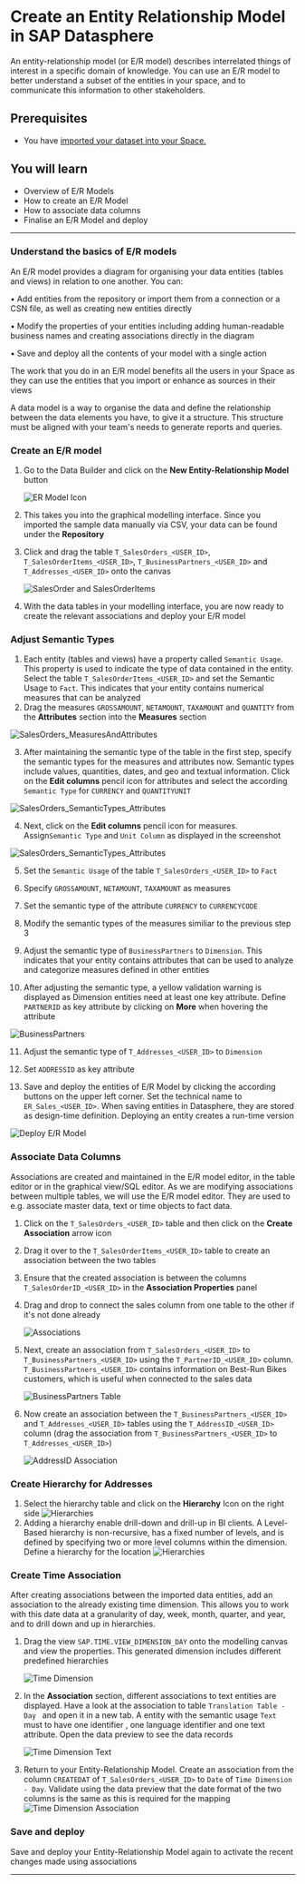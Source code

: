 # Create an Entity Relationship Model in SAP Datasphere
<!-- description --> An entity-relationship model (or E/R model) describes interrelated things of interest in a specific domain of knowledge. You can use an E/R model to better understand a subset of the entities in your space, and to communicate this information to other stakeholders.

## Prerequisites
 - You have [imported your dataset into your Space.](./dsp_modeling_1-import-dataset/dsp_modeling_1-import-dataset.md)

## You will learn
  - Overview of E/R Models
  - How to create an E/R Model
  - How to associate data columns
  - Finalise an E/R Model and deploy

---

### Understand the basics of E/R models


An E/R model provides a diagram for organising your data entities (tables and views) in relation to one another. You can:

•	Add entities from the repository or import them from a connection or a CSN file, as well as creating new entities directly

•	Modify the properties of your entities including adding human-readable business names and creating associations directly in the diagram

•	Save and deploy all the contents of your model with a single action

The work that you do in an E/R model benefits all the users in your Space as they can use the entities that you import or enhance as sources in their views

A data model is a way to organise the data and define the relationship between the data elements you have, to give it a structure. This structure must be aligned with your team's needs to generate reports and queries.


### Create an E/R model


1.	Go to the Data Builder and click on the **New Entity-Relationship Model** button

    ![ER Model Icon](./images-dsp_modeling_2-create-relationships/DS_Create_ER_Model.png)

2.	This takes you into the graphical modelling interface. Since you imported the sample data manually via CSV, your data can be found under the **Repository**
3.	Click and drag the table `T_SalesOrders_<USER_ID>`, `T_SalesOrderItems_<USER_ID>`, `T_BusinessPartners_<USER_ID>` and `T_Addresses_<USER_ID>` onto the canvas

    ![SalesOrder and SalesOrderItems](./images-dsp_modeling_2-create-relationships/DS_Import_Tables.png)

5.	With the data tables in your modelling interface, you are now ready to create the relevant associations and deploy your E/R model

### Adjust Semantic Types

1. Each entity (tables and views) have a property called `Semantic Usage`. This property is used to indicate the type of data contained in the entity. Select the table `T_SalesOrderItems_<USER_ID>` and set the Semantic Usage to `Fact`. This indicates that your entity contains numerical measures that can be analyzed
2. Drag the measures `GROSSAMOUNT`, `NETAMOUNT`, `TAXAMOUNT` and `QUANTITY` from the **Attributes** section into the **Measures** section

![SalesOrders_MeasuresAndAttributes](./images-dsp_modeling_2-create-relationships/DS_SO_Items.png)

3. After maintaining the semantic type of the table in the first step, specify the semantic types for the measures and attributes now. Semantic types include values, quantities, dates, and geo and textual information. Click on the **Edit columns** pencil icon for attributes and select the according `Semantic Type` for `CURRENCY` and `QUANTITYUNIT`

![SalesOrders_SemanticTypes_Attributes](./images-dsp_modeling_2-create-relationships/DS_SO_Items_Attributes.png)

4. Next, click on the **Edit columns** pencil icon for measures. Assign`Semantic Type` and `Unit Column` as displayed in the screenshot

![SalesOrders_SemanticTypes_Attributes](./images-dsp_modeling_2-create-relationships/DS_SO_Items_Measures.png)

5. Set the `Semantic Usage` of the table `T_SalesOrders_<USER_ID>` to `Fact`

6. Specify `GROSSAMOUNT`, `NETAMOUNT`, `TAXAMOUNT` as measures

7. Set the semantic type of the attribute `CURRENCY` to `CURRENCYCODE`

8. Modify the semantic types of the measures similiar to the previous step 3

9. Adjust the semantic type of `BusinessPartners` to `Dimension`. This indicates that your entity contains attributes that can be used to analyze and categorize measures defined in other entities

10. After adjusting the semantic type, a yellow validation warning is displayed as Dimension entities need at least one key attribute. Define `PARTNERID` as key attribute by clicking on **More** when hovering the attribute

![BusinessPartners](./images-dsp_modeling_2-create-relationships/DS_BP_Key.png)

11. Adjust the semantic type of `T_Addresses_<USER_ID>` to `Dimension`

12. Set `ADDRESSID` as key attribute 

13. Save and deploy the entities of E/R Model by clicking the according buttons on the upper left corner. Set the technical name to `ER_Sales_<USER_ID>`. When saving entities in Datasphere, they are stored as design-time definition. Deploying an entity creates a run-time version

![Deploy E/R Model](./images-dsp_modeling_2-create-relationships/DS_ER_Deploy.png)

### Associate Data Columns

Associations are created and maintained in the E/R model editor, in the table editor or in the graphical view/SQL editor. As we are modifying associations between multiple tables, we will use the E/R model editor.
They are used to e.g. associate master data, text or time objects to fact data.

1. Click on the `T_SalesOrders_<USER_ID>` table and then click on the **Create Association** arrow icon

2.	Drag it over to the `T_SalesOrderItems_<USER_ID>` table to create an association between the two tables

3.	Ensure that the created association is between the columns `T_SalesOrderID_<USER_ID>` in the **Association Properties** panel

4.	Drag and drop to connect the sales column from one table to the other if it's not done already

     ![Associations](./images-dsp_modeling_2-create-relationships/DS_SO_Associations.png)

5.	Next, create an association from `T_SalesOrders_<USER_ID>` to `T_BusinessPartners_<USER_ID>` using the `T_PartnerID_<USER_ID>` column. `T_BusinessPartners_<USER_ID>`  contains information on Best-Run Bikes customers, which is useful when connected to the sales data

    ![BusinessPartners Table](./images-dsp_modeling_2-create-relationships/DS_SO_BP_Association.png)

6.	Now create an association between the `T_BusinessPartners_<USER_ID>` and `T_Addresses_<USER_ID>` tables using the `T_AddressID_<USER_ID>` column (drag the association from `T_BusinessPartners_<USER_ID>` to `T_Addresses_<USER_ID>`)

    ![AddressID Association](./images-dsp_modeling_2-create-relationships/DS_BP_AD_Association.png)

### Create Hierarchy for Addresses
1. Select the hierarchy table and click on the **Hierarchy** Icon on the right side
   ![Hierarchies](./images-dsp_modeling_2-create-relationships/DS_Hierarchy.png)
2. Adding a hierarchy enable drill-down and drill-up in BI clients. A Level-Based hierarchy is non-recursive, has a fixed number of levels, and is defined by specifying two or more level columns within the dimension. Define a hierarchy for the location
![Hierarchies](./images-dsp_modeling_2-create-relationships/DS_Hierarchy2.png)

### Create Time Association
After creating associations between the imported data entities, add an association to the already existing time dimension. This allows you to work with this date data at a granularity of day, week, month, quarter, and year, and to drill down and up in hierarchies.
1. Drag the view `SAP.TIME.VIEW_DIMENSION_DAY` onto the modelling canvas and view the properties. This generated dimension includes different predefined hierarchies

    ![Time Dimension](./images-dsp_modeling_2-create-relationships/DS_TimeDimensionDay.png)

2. In the **Association** section, different associations to text entities are displayed. Have a look at the association to table  `Translation Table - Day ` and open it in a new tab. A entity with the semantic usage `Text` must to have one identifier , one language identifier and one text attribute. Open the data preview to see the data records

    ![Time Dimension Text](./images-dsp_modeling_2-create-relationships/DS_TimeDimensionDay_Text.png)

3. Return to your Entity-Relationship Model. Create an association from the column `CREATEDAT` of `T_SalesOrders_<USER_ID>` to `Date` of `Time Dimension - Day`. Validate using the data preview that the date format of the two columns is the same as this is required for the mapping
![Time Dimension Association](./images-dsp_modeling_2-create-relationships/DS_TimeDimensionDay_Association.png)
 


### Save and deploy

Save and deploy your Entity-Relationship Model again to activate the recent changes made using associations

---
